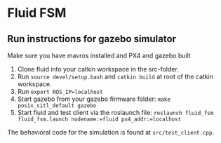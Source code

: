 # Fluid FSM

## Run instructions for gazebo simulator

Make sure you have mavros installed and PX4 and gazebo built 

1. Clone fluid into your catkin workspace in the src-folder.
2. Run `source devel/setup.bash` and `catkin build` at root of the catkin workspace.
3. Run `export ROS_IP=localhost`
4. Start gazebo from your gazebo firmware folder: `make posix_sitl_default gazebo`
5. Start fluid and test client via the roslaunch file: `roslaunch fluid_fsm fluid_fsm.launch nodename:=fluid px4_addr:=localhost`

The behavioral code for the simulation is found at `src/test_client.cpp`.
